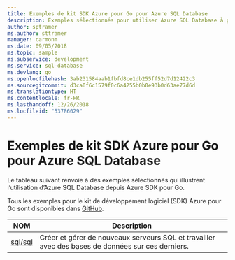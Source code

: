 ```yaml
---
title: Exemples de kit SDK Azure pour Go pour Azure SQL Database
description: Exemples sélectionnés pour utiliser Azure SQL Database à partir du kit SDK Azure pour Go.
author: sptramer
ms.author: sttramer
manager: carmonm
ms.date: 09/05/2018
ms.topic: sample
ms.subservice: development
ms.service: sql-database
ms.devlang: go
ms.openlocfilehash: 3ab231584aab1fbfd8ce1db255ff52d7d12422c3
ms.sourcegitcommit: d3ca0f6c1579f0c6a4255b0b0e93b0d63ae77d6d
ms.translationtype: HT
ms.contentlocale: fr-FR
ms.lasthandoff: 12/26/2018
ms.locfileid: "53786029"
---
```

# <a name="azure-sdk-for-go-samples-for-azure-sql-database"></a>Exemples de kit SDK Azure pour Go pour Azure SQL Database

Le tableau suivant renvoie à des exemples sélectionnés qui illustrent l’utilisation d’Azure SQL Database depuis Azure SDK pour Go.

Tous les exemples pour le kit de développement logiciel (SDK) Azure pour Go sont disponibles dans [GitHub](https://github.com/Azure-Samples/azure-sdk-for-go-samples).

| NOM | Description |
|------|-------------|
| [sql/sql](https://github.com/Azure-Samples/azure-sdk-for-go-samples/blob/master/sql/sql.go) | Créer et gérer de nouveaux serveurs SQL et travailler avec des bases de données sur ces derniers. |
